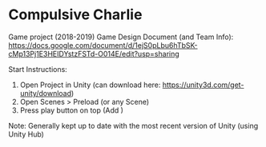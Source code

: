 # Compulsive Charlie
Game project (2018-2019)
Game Design Document (and Team Info):
https://docs.google.com/document/d/1ejS0pLbu6hTbSK-cMp13Pj1E3HEIDYstzFSTd-O014E/edit?usp=sharing

Start Instructions:
1. Open Project in Unity (can download here: https://unity3d.com/get-unity/download)
2. Open Scenes > Preload (or any Scene)
3. Press play button on top
(Add )

Note: Generally kept up to date with the most recent version of Unity (using Unity Hub)
